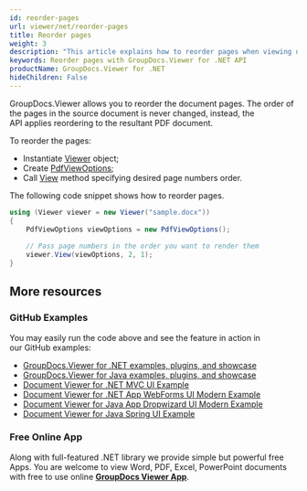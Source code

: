 ```yaml
---
id: reorder-pages
url: viewer/net/reorder-pages
title: Reorder pages
weight: 3
description: "This article explains how to reorder pages when viewing documents with GroupDocs.Viewer within your .NET applications."
keywords: Reorder pages with GroupDocs.Viewer for .NET API
productName: GroupDocs.Viewer for .NET
hideChildren: False
---
```

GroupDocs.Viewer allows you to reorder the document pages. The order of the pages in the source document is never changed, instead, the API applies reordering to the resultant PDF document.

To reorder the pages:

* Instantiate [Viewer](https://apireference.groupdocs.com/net/viewer/groupdocs.viewer/viewer) object;
* Create [PdfViewOptions](https://apireference.groupdocs.com/net/viewer/groupdocs.viewer.options/pdfviewoptions);
* Call [View](https://apireference.groupdocs.com/net/viewer/groupdocs.viewer/viewer/methods/view) method specifying desired page numbers order.

The following code snippet shows how to reorder pages.

```csharp
using (Viewer viewer = new Viewer("sample.docx"))            
{     
    PdfViewOptions viewOptions = new PdfViewOptions();
 
    // Pass page numbers in the order you want to render them                                       
    viewer.View(viewOptions, 2, 1);
}
```

## More resources

### GitHub Examples

You may easily run the code above and see the feature in action in our GitHub examples:

* [GroupDocs.Viewer for .NET examples, plugins, and showcase](https://github.com/groupdocs-viewer/GroupDocs.Viewer-for-.NET)
* [GroupDocs.Viewer for Java examples, plugins, and showcase](https://github.com/groupdocs-viewer/GroupDocs.Viewer-for-Java)
* [Document Viewer for .NET MVC UI Example](https://github.com/groupdocs-viewer/GroupDocs.Viewer-for-.NET-MVC)
* [Document Viewer for .NET App WebForms UI Modern Example](https://github.com/groupdocs-viewer/GroupDocs.Viewer-for-.NET-WebForms)
* [Document Viewer for Java App Dropwizard UI Modern Example](https://github.com/groupdocs-viewer/GroupDocs.Viewer-for-Java-Dropwizard)
* [Document Viewer for Java Spring UI Example](https://github.com/groupdocs-viewer/GroupDocs.Viewer-for-Java-Spring)

### Free Online App

Along with full-featured .NET library we provide simple but powerful free Apps.
You are welcome to view Word, PDF, Excel, PowerPoint documents with free to use online **[GroupDocs Viewer App](https://products.groupdocs.app/viewer)**.
